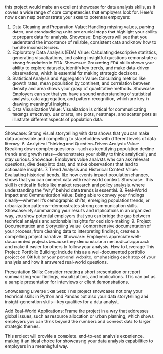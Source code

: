 this project would make an excellent showcase for data analysis skills, as it covers a wide range of core competencies that employers look for. Here's how it can help demonstrate your skills to potential employers:

1. Data Cleaning and Preparation
Value: Handling missing values, parsing dates, and standardizing units are crucial steps that highlight your ability to prepare data for analysis.
Showcase: Employers will see that you understand the importance of reliable, consistent data and know how to handle inconsistencies.
2. Exploratory Data Analysis (EDA)
Value: Calculating descriptive statistics, generating visualizations, and asking insightful questions demonstrate a strong foundation in EDA.
Showcase: Presenting EDA skills shows your ability to explore datasets, identify key trends, and make data-driven observations, which is essential for making strategic decisions.
3. Statistical Analysis and Aggregation
Value: Calculating metrics like growth rates, mean population by continent, and correlation between density and area shows your grasp of quantitative methods.
Showcase: Employers can see that you have a sound understanding of statistical analysis, data aggregation, and pattern recognition, which are key in drawing meaningful insights.
4. Data Visualization
Value: Visualization is critical for communicating findings effectively. Bar charts, line plots, heatmaps, and scatter plots all illustrate different aspects of population data.

-------
Showcase: Strong visual storytelling with data shows that you can make data accessible and compelling to stakeholders with different levels of data literacy.
6. Analytical Thinking and Question-Driven Analysis
Value: Breaking down complex questions—such as identifying population decline trends and growth rates—demonstrates your ability to think analytically and stay curious.
Showcase: Employers value analysts who can ask relevant questions, dive deep into data, and make observations that lead to actionable insights.
7. Trend Analysis and Historical Context
Value: Evaluating historical trends, like how events impact population changes, shows that you can connect data with real-world context.
Showcase: This skill is critical in fields like market research and policy analysis, where understanding the “why” behind data trends is essential.
8. Real-World Impact and Communication
Value: Being able to convey your findings clearly—whether it’s demographic shifts, emerging population trends, or urbanization patterns—demonstrates strong communication skills.
Showcase: By summarizing your results and implications in an organized way, you show potential employers that you can bridge the gap between technical analysis and actionable insights for decision-making.
9. Project Documentation and Storytelling
Value: Comprehensive documentation of your process, from cleaning data to interpreting findings, creates a compelling project narrative.
Showcase: Employers appreciate well-documented projects because they demonstrate a methodical approach and make it easier for others to follow your analysis.
How to Leverage This Project:
Portfolio Building: Include this as a well-documented portfolio project on GitHub or your personal website, emphasizing each step of your analysis and how it answered real-world questions.

Presentation Skills: Consider creating a short presentation or report summarizing your findings, visualizations, and implications. This can act as a sample presentation for interviews or client demonstrations.

Showcasing Diverse Skill Sets: This project showcases not only your technical skills in Python and Pandas but also your data storytelling and insight-generation skills—key qualities for a data analyst.

Add Real-World Applications: Frame the project in a way that addresses global issues, such as resource allocation or urban planning, which shows employers you can think beyond the numbers and connect data to larger strategic themes.

This project will provide a complete, end-to-end analysis experience, making it an ideal choice for showcasing your data analysis capabilities to employers in a meaningful way.